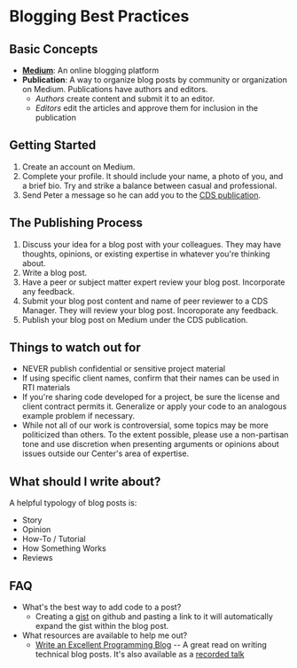 # Blogging Best Practices

## Basic Concepts
- [**Medium**](https://medium.com/): An online blogging platform
- **Publication**: A way to organize blog posts by community or organization on Medium.  Publications have authors and editors.
    - _Authors_ create content and submit it to an editor. 
    - _Editors_ edit the articles and approve them for inclusion in the publication

## Getting Started
1. Create an account on Medium.
2. Complete your profile. It should include your name, a photo of you, and a brief bio. Try and strike a balance between casual and professional.
3. Send Peter a message so he can add you to the [CDS publication](https://medium.com/rti-cds).

## The Publishing Process
1. Discuss your idea for a blog post with your colleagues. They may have thoughts, opinions, or existing expertise in whatever you're thinking about.
2. Write a blog post. 
3. Have a peer or subject matter expert review your blog post. Incorporate any feedback. 
4. Submit your blog post content and name of peer reviewer to a CDS Manager. They will review your blog post. Incoroporate any feedback.
5. Publish your blog post on Medium under the CDS publication.

## Things to watch out for
- NEVER publish confidential or sensitive project material
- If using specific client names, confirm that their names can be used in RTI materials
- If you're sharing code developed for a project, be sure the license and client contract permits it. Generalize or apply your code to an analogous example problem if necessary.
- While not all of our work is controversial, some topics may be more politicized than others.  To the extent possible, please use a non-partisan tone and use discretion when presenting arguments or opinions about issues outside our Center's area of expertise.  

## What should I write about?
A helpful typology of blog posts is:
- Story
- Opinion
- How-To / Tutorial
- How Something Works
- Reviews

## FAQ
- What's the best way to add code to a post?
    - Creating a [gist](https://gist.github.com/) on github and pasting a link to it will automatically expand the gist within the blog post.
- What resources are available to help me out?
    - [Write an Excellent Programming Blog](https://emptysqua.re/blog/write-an-excellent-programming-blog/) -- A great read on writing technical blog posts. It's also available as a [recorded talk](https://www.youtube.com/watch?v=eHXq-IzlGUE)
